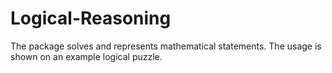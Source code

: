# Logical-Reasoning
The package solves and represents mathematical statements. The usage is shown on an example logical puzzle.
